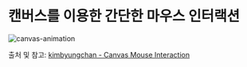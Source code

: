# 캔버스를 이용한 간단한 마우스 인터랙션

![canvas-animation](https://media.vlpt.us/images/kimbyungchan/post/4b20f313-b426-4fd3-8614-0d5817db5c30/ezgif-3-181884533e25.gif?w=768)

출처 및 참고: [kimbyungchan - Canvas Mouse Interaction](https://velog.io/@kimbyungchan/canvas-mouse-interaction)